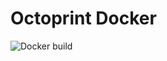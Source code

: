 # Octoprint Docker
![Docker build](https://github.com/duczen/octoprint-docker/workflows/Docker%20build/badge.svg)
